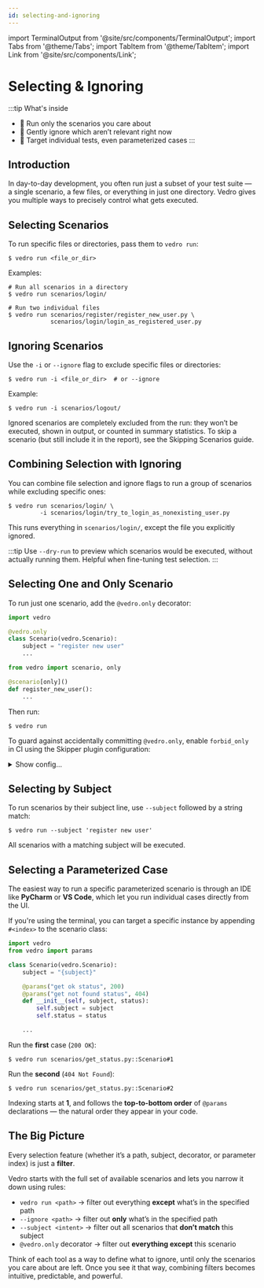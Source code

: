 ```yaml
---
id: selecting-and-ignoring
---
```


import TerminalOutput from '@site/src/components/TerminalOutput';
import Tabs from '@theme/Tabs';
import TabItem from '@theme/TabItem';
import Link from '@site/src/components/Link';

# Selecting & Ignoring

:::tip What's inside
* 🎯 Run only the scenarios you care about
* 🧹 Gently ignore which aren’t relevant right now
* 🧬 Target individual tests, even parameterized cases
:::

## Introduction

In day-to-day development, you often run just a subset of your test suite — a single scenario, a few files, or everything in just one directory. Vedro gives you multiple ways to precisely control what gets executed.

## Selecting Scenarios

To run specific files or directories, pass them to `vedro run`:

```shell
$ vedro run <file_or_dir>
```

Examples:

```shell
# Run all scenarios in a directory
$ vedro run scenarios/login/

# Run two individual files
$ vedro run scenarios/register/register_new_user.py \
            scenarios/login/login_as_registered_user.py
```

## Ignoring Scenarios

Use the `-i` or `--ignore` flag to exclude specific files or directories:

```shell
$ vedro run -i <file_or_dir>  # or --ignore
```

Example:

```shell
$ vedro run -i scenarios/logout/
```

Ignored scenarios are completely excluded from the run: they won’t be executed, shown in output, or counted in summary statistics. To skip a scenario (but still include it in the report), see the <Link to="/docs/features/skipping-scenarios" target="_blank">Skipping Scenarios</Link> guide.

## Combining Selection with Ignoring

You can combine file selection and ignore flags to run a group of scenarios while excluding specific ones:

```shell
$ vedro run scenarios/login/ \
         -i scenarios/login/try_to_login_as_nonexisting_user.py
```

This runs everything in `scenarios/login/`, except the file you explicitly ignored.

:::tip
Use `--dry-run` to preview which scenarios would be executed, without actually running them. Helpful when fine-tuning test selection.
:::

## Selecting One and Only Scenario

To run just one scenario, add the `@vedro.only` decorator:

<Tabs groupId="test-style">
  <TabItem value="class-based" label="Class-based" default>

```python
import vedro

@vedro.only
class Scenario(vedro.Scenario):
    subject = "register new user"
    ...
```

  </TabItem>
  <TabItem value="function-based" label="Function-based">

```python
from vedro import scenario, only

@scenario[only]()
def register_new_user():
    ...
```

  </TabItem>
</Tabs>

Then run:

```shell
$ vedro run
```

To guard against accidentally committing `@vedro.only`, enable `forbid_only` in CI using the Skipper plugin configuration:

<details>
  <summary>Show config...</summary>
  <div>

```python
import vedro.plugins.skipper
from os import environ as env

class Config(vedro.Config):

    class Plugins(vedro.Config.Plugins):

        class Skipper(vedro.plugins.skipper.Skipper):
            enabled = True
            # highlight-start
            forbid_only = env.get("CI", False)
            # highlight-end
```

This will raise an error if any scenario uses `@only`.

  </div>
</details>

## Selecting by Subject

To run scenarios by their subject line, use `--subject` followed by a string match:

```shell
$ vedro run --subject 'register new user'
```

All scenarios with a matching subject will be executed.

## Selecting a Parameterized Case

The easiest way to run a specific <Link to="/docs/features/parameterized-scenarios" target="_blank">parameterized</Link> scenario is through an IDE like
**<Link to="/docs/integrations/pycharm-plugin" target="_blank">PyCharm</Link>** or **<Link to="/docs/integrations/vscode-extension" target="_blank">VS Code</Link>**, which let you run individual cases directly from the UI.

If you're using the terminal, you can target a specific instance by appending `#<index>` to the scenario class:

```python
import vedro
from vedro import params

class Scenario(vedro.Scenario):
    subject = "{subject}"

    @params("get ok status", 200)
    @params("get not found status", 404)
    def __init__(self, subject, status):
        self.subject = subject
        self.status = status

    ...
```

Run the **first** case (`200 OK`):

```shell
$ vedro run scenarios/get_status.py::Scenario#1
```

Run the **second** (`404 Not Found`):

```shell
$ vedro run scenarios/get_status.py::Scenario#2
```

Indexing starts at **1**, and follows the **top-to-bottom order** of `@params` declarations — the natural order they appear in your code.

## The Big Picture

Every selection feature (whether it’s a path, subject, decorator, or parameter index) is just a **filter**.

Vedro starts with the full set of available scenarios and lets you narrow it down using rules:
- `vedro run <path>` → filter out everything **except** what’s in the specified path
- `--ignore <path>` → filter out **only** what’s in the specified path
- `--subject <intent>` → filter out all scenarios that **don’t match** this subject
- `@vedro.only` decorator → filter out **everything except** this scenario

Think of each tool as a way to define what to ignore, until only the scenarios you care about are left. Once you see it that way, combining filters becomes intuitive, predictable, and powerful.
